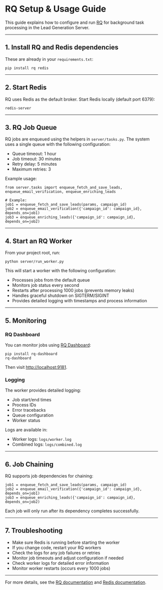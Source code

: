 # RQ Setup & Usage Guide

This guide explains how to configure and run [RQ](https://python-rq.org/) for background task processing in the Lead Generation Server.

---

## 1. Install RQ and Redis dependencies

These are already in your `requirements.txt`:

```
pip install rq redis
```

---

## 2. Start Redis

RQ uses Redis as the default broker. Start Redis locally (default port 6379):

```
redis-server
```

---

## 3. RQ Job Queue

RQ jobs are enqueued using the helpers in `server/tasks.py`. The system uses a single queue with the following configuration:

- Queue timeout: 1 hour
- Job timeout: 30 minutes
- Retry delay: 5 minutes
- Maximum retries: 3

Example usage:
```
from server.tasks import enqueue_fetch_and_save_leads, enqueue_email_verification, enqueue_enriching_leads

# Example:
job1 = enqueue_fetch_and_save_leads(params, campaign_id)
job2 = enqueue_email_verification({'campaign_id': campaign_id}, depends_on=job1)
job3 = enqueue_enriching_leads({'campaign_id': campaign_id}, depends_on=job2)
```

---

## 4. Start an RQ Worker

From your project root, run:

```
python server/run_worker.py
```

This will start a worker with the following configuration:
- Processes jobs from the default queue
- Monitors job status every second
- Restarts after processing 1000 jobs (prevents memory leaks)
- Handles graceful shutdown on SIGTERM/SIGINT
- Provides detailed logging with timestamps and process information

---

## 5. Monitoring

### RQ Dashboard
You can monitor jobs using [RQ Dashboard](https://github.com/eoranged/rq-dashboard):

```
pip install rq-dashboard
rq-dashboard
```

Then visit [http://localhost:9181](http://localhost:9181).

### Logging
The worker provides detailed logging:
- Job start/end times
- Process IDs
- Error tracebacks
- Queue configuration
- Worker status

Logs are available in:
- Worker logs: `logs/worker.log`
- Combined logs: `logs/combined.log`

---

## 6. Job Chaining

RQ supports job dependencies for chaining:

```
job1 = enqueue_fetch_and_save_leads(params, campaign_id)
job2 = enqueue_email_verification({'campaign_id': campaign_id}, depends_on=job1)
job3 = enqueue_enriching_leads({'campaign_id': campaign_id}, depends_on=job2)
```

Each job will only run after its dependency completes successfully.

---

## 7. Troubleshooting
- Make sure Redis is running before starting the worker
- If you change code, restart your RQ workers
- Check the logs for any job failures or retries
- Monitor job timeouts and adjust configuration if needed
- Check worker logs for detailed error information
- Monitor worker restarts (occurs every 1000 jobs)

---

For more details, see the [RQ documentation](https://python-rq.org/) and [Redis documentation](https://redis.io/docs/). 